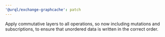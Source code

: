 ```yaml
---
'@urql/exchange-graphcache': patch
---
```


Apply commutative layers to all operations, so now including mutations and subscriptions, to ensure that unordered data is written in the correct order.
